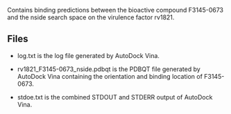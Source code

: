 Contains binding predictions between the bioactive compound F3145-0673 and the nside search space on the virulence factor rv1821.

## Files

- log.txt is the log file generated by AutoDock Vina.

- rv1821_F3145-0673_nside.pdbqt is the PDBQT file generated by AutoDock Vina containing the orientation and binding location of F3145-0673.

- stdoe.txt is the combined STDOUT and STDERR output of AutoDock Vina.


